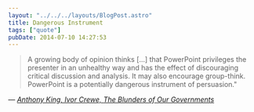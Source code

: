 ```yaml
---
layout: "../../../layouts/BlogPost.astro"
title: Dangerous Instrument
tags: ["quote"]
pubDate: 2014-07-10 14:27:53
---
```


> A growing body of opinion thinks […] that PowerPoint privileges the presenter in an unhealthy way and has the effect of discouraging critical discussion and analysis. It may also encourage group-think. PowerPoint is a potentially dangerous instrument of persuasion."

— <cite>[Anthony King, Ivor Crewe, _The Blunders of Our Governments_](https://www.goodreads.com/book/show/18485664-the-blunders-of-our-governments)</cite>
